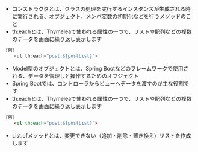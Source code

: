 - コンストラクタとは、クラスの処理を実行するインスタンスが生成される時に実行される、オブジェクト，メンバ変数の初期化などを行うメソッドのこと
- th:eachとは、Thymeleaで使われる属性の一つで、リストや配列などの複数のデータを画面に繰り返し表示します
```java
［例］
	<ul th:each="post:${postList}">
```
- Model型のオブジェクトとは、Spring Bootなどのフレームワークで使用される、データを管理しと操作するためのオブジェクト
- Spring Bootでは、コントローラからビューへデータを渡すのが主な役割です
- th:eachとは、Thymeleaで使われる属性の一つで、リストや配列などの複数のデータを画面に繰り返し表示します
```HTML
［例］
	<ul th:each="post:${postList}">
```
- List.ofメソッドとは、変更できない（追加・削除・置き換え）リストを作成します
